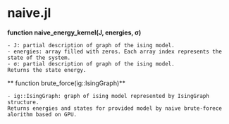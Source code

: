 # naive.jl


**function naive_energy_kernel(J, energies, σ)**

    - J: partial description of graph of the ising model.
    - energies: array filled with zeros. Each array index represents the state of the system.
    - σ: partial description of graph of the ising model.
    Returns the state energy.

** function brute_force(ig::IsingGraph)**

    - ig::IsingGraph: graph of ising model represented by IsingGraph structure.
    Returns energies and states for provided model by naive brute-forece alorithm based on GPU.